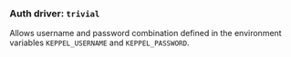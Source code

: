 ### Auth driver: `trivial`

Allows username and password combination defined in the environment variables `KEPPEL_USERNAME` and `KEPPEL_PASSWORD`.

